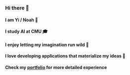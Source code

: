### Hi there 👋
#### I am Yi / Noah 👦
#### I study AI at CMU 🎓
#### I enjoy letting my imagination run wild 🌌
#### I love developing applications that materialize my ideas 🚀
#### Check my [portfolio](https://inoahi.github.io/) for more detailed experience
<!--
**InoahI/InoahI** is a ✨ _special_ ✨ repository because its `README.md` (this file) appears on your GitHub profile.

Here are some ideas to get you started:

- 🔭 I’m currently working on ...
- 🌱 I’m currently learning ...
- 👯 I’m looking to collaborate on ...
- 🤔 I’m looking for help with ...
- 💬 Ask me about ...
- 📫 How to reach me: ...
- 😄 Pronouns: ...
- ⚡ Fun fact: ...
-->
